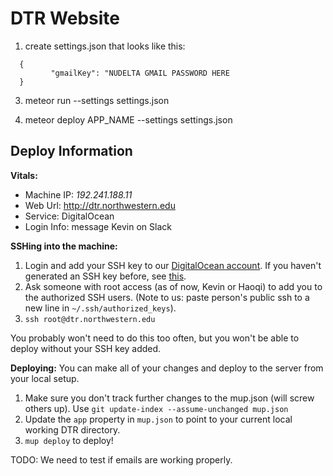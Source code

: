 DTR Website
==============

1. create settings.json that looks like this:

```
  {
         "gmailKey": "NUDELTA GMAIL PASSWORD HERE
  }
```

3. meteor run --settings settings.json

4. meteor deploy APP_NAME --settings settings.json

## Deploy Information

**Vitals:**
* Machine IP: _192.241.188.11_
* Web Url: http://dtr.northwestern.edu
* Service: DigitalOcean
* Login Info: message Kevin on Slack

**SSHing into the machine:**

1. Login and add your SSH key to our [DigitalOcean account](https://cloud.digitalocean.com/settings/security). If you haven't generated an SSH key before, see [this](https://www.digitalocean.com/community/tutorials/how-to-set-up-ssh-keys--2).
2. Ask someone with root access (as of now, Kevin or Haoqi) to add you to the authorized SSH users. (Note to us: paste person's public ssh to a new line in `~/.ssh/authorized_keys`).
3. `ssh root@dtr.northwestern.edu`

You probably won't need to do this too often, but you won't be able to deploy without your SSH key added.

**Deploying:**
You can make all of your changes and deploy to the server from your local setup.

1. Make sure you don't track further changes to the mup.json (will screw others up). Use `git update-index --assume-unchanged mup.json`
2. Update the `app` property in `mup.json` to point to your current local working DTR directory.
3. `mup deploy` to deploy!

TODO: We need to test if emails are working properly.
